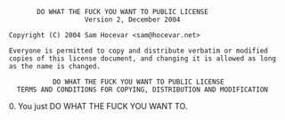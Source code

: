             DO WHAT THE FUCK YOU WANT TO PUBLIC LICENSE 
                        Version 2, December 2004 

     Copyright (C) 2004 Sam Hocevar <sam@hocevar.net> 

     Everyone is permitted to copy and distribute verbatim or modified 
     copies of this license document, and changing it is allowed as long 
     as the name is changed. 

                DO WHAT THE FUCK YOU WANT TO PUBLIC LICENSE 
       TERMS AND CONDITIONS FOR COPYING, DISTRIBUTION AND MODIFICATION 

0. You just DO WHAT THE FUCK YOU WANT TO.
